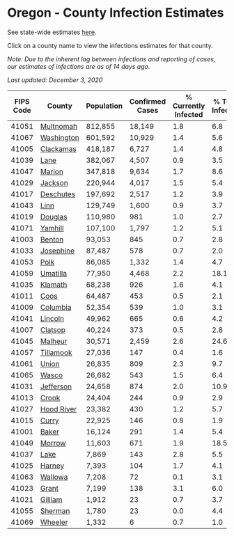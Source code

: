 # Oregon - County Infection Estimates

See state-wide estimates [here](/infections/us-or).

Click on a county name to view the infections estimates for that county.

*Note: Due to the inherent lag between infections and reporting of cases, our estimates of infections are as of 14 days ago.*

*Last updated: December 3, 2020*

|   FIPS Code |                   County |   Population |   Confirmed Cases |   % Currently Infected |   % Total Infected |
|-------------|--------------------------|--------------|-------------------|------------------------|--------------------|
|       41051 |   [Multnomah](multnomah) |      812,855 |            18,149 |                    1.8 |                6.8 |
|       41067 | [Washington](washington) |      601,592 |            10,929 |                    1.4 |                5.6 |
|       41005 |   [Clackamas](clackamas) |      418,187 |             6,727 |                    1.4 |                4.8 |
|       41039 |             [Lane](lane) |      382,067 |             4,507 |                    0.9 |                3.5 |
|       41047 |         [Marion](marion) |      347,818 |             9,634 |                    1.7 |                8.6 |
|       41029 |       [Jackson](jackson) |      220,944 |             4,017 |                    1.5 |                5.4 |
|       41017 |   [Deschutes](deschutes) |      197,692 |             2,517 |                    1.2 |                3.9 |
|       41043 |             [Linn](linn) |      129,749 |             1,600 |                    0.9 |                3.7 |
|       41019 |       [Douglas](douglas) |      110,980 |               981 |                    1.0 |                2.7 |
|       41071 |       [Yamhill](yamhill) |      107,100 |             1,797 |                    1.2 |                5.1 |
|       41003 |         [Benton](benton) |       93,053 |               845 |                    0.7 |                2.8 |
|       41033 |   [Josephine](josephine) |       87,487 |               578 |                    0.7 |                2.0 |
|       41053 |             [Polk](polk) |       86,085 |             1,332 |                    1.4 |                4.7 |
|       41059 |     [Umatilla](umatilla) |       77,950 |             4,468 |                    2.2 |               18.1 |
|       41035 |       [Klamath](klamath) |       68,238 |               926 |                    1.6 |                4.1 |
|       41011 |             [Coos](coos) |       64,487 |               453 |                    0.5 |                2.1 |
|       41009 |     [Columbia](columbia) |       52,354 |               539 |                    1.0 |                3.1 |
|       41041 |       [Lincoln](lincoln) |       49,962 |               665 |                    0.6 |                4.2 |
|       41007 |       [Clatsop](clatsop) |       40,224 |               373 |                    0.5 |                2.8 |
|       41045 |       [Malheur](malheur) |       30,571 |             2,459 |                    2.6 |               24.6 |
|       41057 |   [Tillamook](tillamook) |       27,036 |               147 |                    0.4 |                1.6 |
|       41061 |           [Union](union) |       26,835 |               809 |                    2.3 |                9.7 |
|       41065 |           [Wasco](wasco) |       26,682 |               543 |                    1.5 |                6.4 |
|       41031 |   [Jefferson](jefferson) |       24,658 |               874 |                    2.0 |               10.9 |
|       41013 |           [Crook](crook) |       24,404 |               244 |                    0.9 |                2.9 |
|       41027 | [Hood River](hood-river) |       23,382 |               430 |                    1.2 |                5.7 |
|       41015 |           [Curry](curry) |       22,925 |               146 |                    0.8 |                1.9 |
|       41001 |           [Baker](baker) |       16,124 |               291 |                    1.4 |                5.4 |
|       41049 |         [Morrow](morrow) |       11,603 |               671 |                    1.9 |               18.5 |
|       41037 |             [Lake](lake) |        7,869 |               143 |                    2.8 |                5.5 |
|       41025 |         [Harney](harney) |        7,393 |               104 |                    1.7 |                4.1 |
|       41063 |       [Wallowa](wallowa) |        7,208 |                72 |                    0.1 |                3.1 |
|       41023 |           [Grant](grant) |        7,199 |               138 |                    3.1 |                6.0 |
|       41021 |       [Gilliam](gilliam) |        1,912 |                23 |                    0.7 |                3.7 |
|       41055 |       [Sherman](sherman) |        1,780 |                23 |                    0.0 |                4.4 |
|       41069 |       [Wheeler](wheeler) |        1,332 |                 6 |                    0.7 |                1.0 |